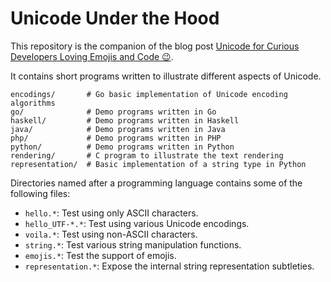 # Unicode Under the Hood

This repository is the companion of the blog post [Unicode for Curious Developers Loving Emojis and Code 😉](https://www.juliensobczak.com/inspect/2021/06/19/unicode-for-developers.html).

It contains short programs written to illustrate different aspects of Unicode.

```
encodings/       # Go basic implementation of Unicode encoding algorithms
go/              # Demo programs written in Go
haskell/         # Demo programs written in Haskell
java/            # Demo programs written in Java
php/             # Demo programs written in PHP
python/          # Demo programs written in Python
rendering/       # C program to illustrate the text rendering
representation/  # Basic implementation of a string type in Python
```

Directories named after a programming language contains some of the following files:

* `hello.*`: Test using only ASCII characters.
* `hello_UTF-*.*`: Test using various Unicode encodings.
* `voila.*`: Test using non-ASCII characters.
* `string.*`: Test various string manipulation functions.
* `emojis.*`: Test the support of emojis.
* `representation.*`: Expose the internal string representation subtleties.

